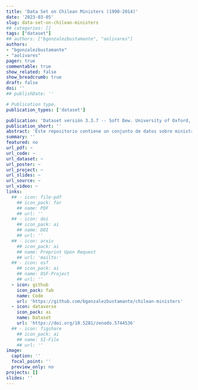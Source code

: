 ```yaml
---
title: 'Data Set on Chilean Ministers (1990-2014)'
date: '2023-03-05'
slug: data-set-on-chilean-ministers
## categories: []
tags: ["dataset"]
## authors: ["bgonzalezbustamante", "aolivares"]
authors:
- "bgonzalezbustamante"
- "aolivares"
pager: true
commentable: true
show_related: false
show_breadcrumb: true
draft: false
doi: ''
## publishDate: ''

# Publication type.
publication_types: ['dataset']

publication: 'Dataset versión 3.3.7 -- Soft Dew. University of Oxford, Universidad de Santiago de Chile (USACH), Universidad Mayor, Training Data Lab'
publication_short: ''
abstract: 'Este repositorio contiene un conjunto de datos sobre ministros chilenos entre 1990 y 2014 en formato Comma-Separated Values (CSV) con codificación Unicode (UTF-8). La recopilación de datos se realizó en base a fuentes oficiales como archivos del Congreso y ministerios, Biblioteca Nacional y archivos de prensa.'
summary: ''
featured: no
url_pdf: ~
url_code: ~
url_dataset: ~
url_poster: ~
url_project: ~
url_slides: ~
url_source: ~
url_video: ~
links:
  ## - icon: file-pdf
    ## icon_pack: far
    ## name: PDF
    ## url: ''
  ## - icon: doi
    ## icon_pack: ai
    ## name: DOI
    ## url: ''
  ## - icon: arxiv
    ## icon_pack: ai
    ## name: Preprint Upon Request
    ## url: 'mailto:'
  ## - icon: osf
    ## icon_pack: ai
    ## name: OSF-Project
    ## url: ''
  - icon: github
    icon_pack: fab
    name: Code
    url: 'https://github.com/bgonzalezbustamante/chilean-ministers'
  - icon: dataverse
    icon_pack: ai
    name: Dataset
    url: 'https://doi.org/10.5281/zenodo.5744536'
  ## - icon: figshare
    ## icon_pack: ai
    ## name: SI-File
    ## url: ''
image:
  caption: ''
  focal_point: ''
  preview_only: no
projects: []
slides: ''
---
```

